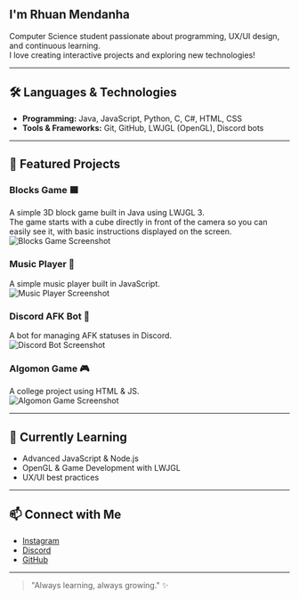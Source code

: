 ## I'm Rhuan Mendanha

Computer Science student passionate about programming, UX/UI design, and continuous learning.  
I love creating interactive projects and exploring new technologies!

---

## 🛠️ Languages & Technologies

- **Programming:** Java, JavaScript, Python, C, C#, HTML, CSS  
- **Tools & Frameworks:** Git, GitHub, LWJGL (OpenGL), Discord bots

---

## 🚀 Featured Projects

### Blocks Game 🟦
A simple 3D block game built in Java using LWJGL 3.  
The game starts with a cube directly in front of the camera so you can easily see it, with basic instructions displayed on the screen.  
![Blocks Game Screenshot](3D_RGB_Block)

### Music Player 🎵
A simple music player built in JavaScript.  
![Music Player Screenshot](Criafy_Screenshot)

### Discord AFK Bot 🤖
A bot for managing AFK statuses in Discord.  
![Discord Bot Screenshot](Discord_Bot_Screenshot)

### Algomon Game 🎮
A college project using HTML & JS.  
![Algomon Game Screenshot](Algomon_Screenshot)

---

## 🌱 Currently Learning

- Advanced JavaScript & Node.js  
- OpenGL & Game Development with LWJGL  
- UX/UI best practices  

---

## 📫 Connect with Me

- [Instagram](https://www.instagram.com/rhuanmendwest)  
- [Discord](https://discord.gg/AyZbePz2Qs)  
- [GitHub](https://github.com/Rhuan-Mendanha)

---

> "Always learning, always growing." ✨

